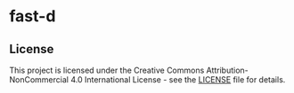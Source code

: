 # fast-d

## License

This project is licensed under the Creative Commons Attribution-NonCommercial 4.0 International License - see the [LICENSE](LICENSE) file for details.
